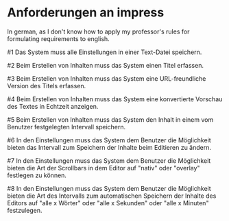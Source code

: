 # Anforderungen an impress

In german, as I don't know how to apply my professor's rules for formulating requirements to english.

#1
Das System
muss
alle Einstellungen
in einer Text-Datei speichern.

#2
Beim Erstellen von Inhalten
muss
das System
einen Titel
erfassen.

#3
Beim Erstellen von Inhalten
muss
das System
eine URL-freundliche Version des Titels
erfassen.

#4
Beim Erstellen von Inhalten
muss
das System
eine konvertierte Vorschau des Textes
in Echtzeit
anzeigen.

#5
Beim Erstellen von Inhalten
muss
das System
den Inhalt
in einem vom Benutzer festgelegten Intervall
speichern.

#6
In den Einstellungen
muss
das System
dem Benutzer die Möglichkeit bieten
das Intervall zum Speichern der Inhalte beim Editieren
zu ändern.

#7
In den Einstellungen
muss
das System
dem Benutzer die Möglichkeit bieten
die Art der Scrollbars in dem Editor
auf "nativ" oder "overlay"
festlegen zu können.

#8
In den Einstellungen
muss
das System
dem Benutzer die Möglichkeit bieten
die Art des Intervalls zum automatischen Speichern der Inhalte des Editors
auf "alle x Wörter" oder "alle x Sekunden" oder "alle x Minuten"
festzulegen.

